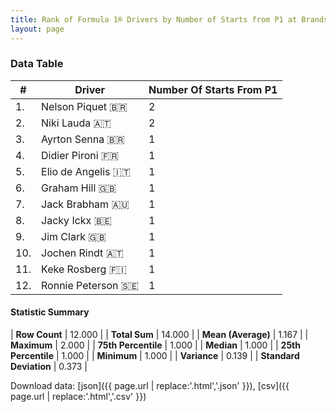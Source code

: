 ```yaml
---
title: Rank of Formula 1® Drivers by Number of Starts from P1 at Brands Hatch
layout: page
---
```


<canvas id="chart" width="400" height="180"></canvas>
<script>
var data = {
    "datasets": [
        {
            "backgroundColor": [
                "#f3a935",
                "#f3a935",
                "#f3a935",
                "#f3a935",
                "#f3a935",
                "#f3a935",
                "#f3a935",
                "#f3a935",
                "#f3a935",
                "#f3a935",
                "#f3a935",
                "#f3a935"
            ],
            "borderColor": [
                "#f68639",
                "#f68639",
                "#f68639",
                "#f68639",
                "#f68639",
                "#f68639",
                "#f68639",
                "#f68639",
                "#f68639",
                "#f68639",
                "#f68639",
                "#f68639"
            ],
            "borderWidth": 1,
            "data": [
                2.0,
                2.0,
                1.0,
                1.0,
                1.0,
                1.0,
                1.0,
                1.0,
                1.0,
                1.0,
                1.0,
                1.0
            ],
            "label": "Number Of Starts From P1"
        }
    ],
    "labels": [
        "Nelson Piquet",
        "Niki Lauda",
        "Ayrton Senna",
        "Didier Pironi",
        "Elio de Angelis",
        "Graham Hill",
        "Jack Brabham",
        "Jacky Ickx",
        "Jim Clark",
        "Jochen Rindt",
        "Keke Rosberg",
        "Ronnie Peterson"
    ]
};
var options = {
  legend: {
    display: false
  },
  scales: {
    xAxes: [{
      ticks: {
        beginAtZero: true,
        maxRotation: 180,
        display: window.innerWidth > 800
      }
    }],
    yAxes: [{
      ticks: {
        beginAtZero: true
      }
    }]
  },
  onResize: function(chart, size) {
    chart.options.scales.xAxes[0].ticks.display = size.width > 800;
  }
};
var chart = new Chart("chart", {
    data: data,
    type: 'bar',
    options: options
});
</script>



### Data Table

| # | Driver | Number Of Starts From P1 |
|--|--|--|
| 1. | Nelson Piquet 🇧🇷 | 2 |
| 2. | Niki Lauda 🇦🇹 | 2 |
| 3. | Ayrton Senna 🇧🇷 | 1 |
| 4. | Didier Pironi 🇫🇷 | 1 |
| 5. | Elio de Angelis 🇮🇹 | 1 |
| 6. | Graham Hill 🇬🇧 | 1 |
| 7. | Jack Brabham 🇦🇺 | 1 |
| 8. | Jacky Ickx 🇧🇪 | 1 |
| 9. | Jim Clark 🇬🇧 | 1 |
| 10. | Jochen Rindt 🇦🇹 | 1 |
| 11. | Keke Rosberg 🇫🇮 | 1 |
| 12. | Ronnie Peterson 🇸🇪 | 1 |

#### Statistic Summary

| **Row Count** | 12.000 |
| **Total Sum** | 14.000 |
| **Mean (Average)** | 1.167 |
| **Maximum** | 2.000 |
| **75th Percentile** | 1.000 |
| **Median** | 1.000 |
| **25th Percentile** | 1.000 |
| **Minimum** | 1.000 |
| **Variance** | 0.139 |
| **Standard Deviation** | 0.373 |

Download data: [json]({{ page.url | replace:'.html','.json' }}), [csv]({{ page.url | replace:'.html','.csv' }})
